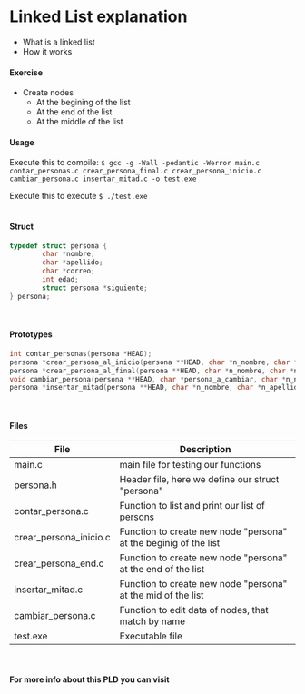 # Linked List explanation

- What is a linked list
- How it works

#### Exercise
- Create nodes
   - At the begining of the list
   - At the end of the list
   - At the middle of the list

#### Usage
Execute this to compile:
```$ gcc -g -Wall -pedantic -Werror main.c contar_personas.c crear_persona_final.c crear_persona_inicio.c cambiar_persona.c insertar_mitad.c -o test.exe```

Execute this to execute ```$ ./test.exe```
<br><br>
#### Struct
```c
typedef struct persona {
        char *nombre;
        char *apellido;
        char *correo;
        int edad;
        struct persona *siguiente;
} persona;
```
<br>

#### Prototypes
```c
int contar_personas(persona *HEAD);
persona *crear_persona_al_inicio(persona **HEAD, char *n_nombre, char *n_apellido, char *n_email, int n_edad);
persona *crear_persona_al_final(persona **HEAD, char *n_nombre, char *n_apellido, char *n_email, int n_edad);
void cambiar_persona(persona **HEAD, char *persona_a_cambiar, char *n_nombre, char *n_apellido, char *n_email, int n_edad);
persona *insertar_mitad(persona **HEAD, char *n_nombre, char *n_apellido, char *n_email, int n_edad);
```
<br>

#### Files

| File        | Description |
| ----------- | ----------- |
| main.c      | main file for testing our functions|
| persona.h   | Header file, here we define our struct "persona"|
| contar_persona.c | Function to list and print our list of persons|
| crear_persona_inicio.c | Function to create new node "persona" at the beginig of the list|
| crear_persona_end.c | Function to create new node "persona" at the end of the list|
| insertar_mitad.c | Function to create new node "persona" at the mid of the list|
| cambiar_persona.c | Function to edit data of nodes, that match by name|
| test.exe | Executable file
<br>

#### For more info about this PLD you can visit